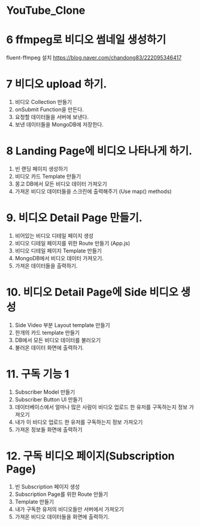 # YouTube_Clone

# 6 ffmpeg로 비디오 썸네일 생성하기

fluent-ffmpeg 설치
https://blog.naver.com/chandong83/222095346417

# 7 비디오 upload 하기.

1. 비디오 Collection 만들기
2. onSubmit Function을 만든다.
3. 요청할 데이터들을 서버에 보낸다.
4. 보낸 데이터들을 MongoDB에 저장한다.

# 8 Landing Page에 비디오 나타나게 하기.

1. 빈 랜딩 페이지 생성하기
2. 비디오 카드 Template 만들기
3. 몽고 DB에서 모든 비디오 데이터 가져오기
4. 가져온 비디오 데이터들을 스크린에 출력해주기 (Use map() methods)

# 9. 비디오 Detail Page 만들기.

1. 비어있는 비디오 디테일 페이지 생성
2. 비디오 디테일 페이지를 위한 Route 만들기 (App.js)
3. 비디오 디테일 페이지 Template 만들기
4. MongoDB에서 비디오 데이터 가져오기.
5. 가져온 데이터들을 출력하기.

# 10. 비디오 Detail Page에 Side 비디오 생성

1. Side Video 부분 Layout template 만들기
2. 한개의 카드 template 만들기
3. DB에서 모든 비디오 데이터를 불러오기
4. 불러온 데이터 화면에 출력하기.

# 11. 구독 기능 1

1. Subscriber Model 만들기
2. Subscriber Button UI 만들기
3. 데이터베이스에서 얼마나 많은 사람이 비디오 업로드 한 유저를 구독하는지 정보 가져오기
4. 내가 이 비디오 업로드 한 유저를 구독하는지 정보 가져오기
5. 가져온 정보들 화면에 출력하기

# 12. 구독 비디오 페이지(Subscription Page)

1. 빈 Subscription 페이지 생성
2. Subscription Page를 위한 Route 만들기
3. Template 만들기
4. 내가 구독한 유저의 비디오들만 서버에서 가져오기
5. 가져온 비디오 데이터들을 화면에 출력하기.

